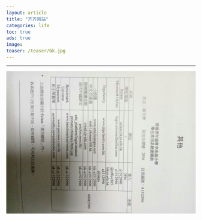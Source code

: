 ```yaml
---
layout: article
title: "齐齐网站"
categories: life
toc: true
ads: true
image:
teaser: /teaser/bk.jpg
---
```


---



![df](https://github.com/storage201608/storage/blob/master/myhome2016/_posts/life/2016-09-19-20160919151703life.md/mmexport1474269301622.jpg?raw=true)

